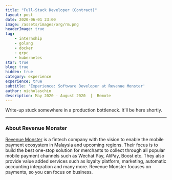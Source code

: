 ```yaml
---
title: "Full-Stack Developer (Contract)" 
layout: post 
date: 2020-06-01 23:00
image: /assets/images/org/rm.png
headerImage: true
tag: 
    - internship 
    - golang
    - docker
    - grpc
    - kubernetes
star: true
blog: true
hidden: true
category: experience 
experience: true
subtitle: 'Experience: Software Developer at Revenue Monster'
author: nicholaschin
description: May 2020 - August 2020  |  Remote
--- 
```


Write-up stuck somewhere in a production bottleneck. It'll be here shortly. 

<hr/>

### About Revenue Monster 
<a href="https://revenuemonster.my/">Revenue Monster</a> is a fintech company with the vision to enable the mobile payment ecosystem in Malaysia and upcoming regions. Their focus is to build the best one-stop solution for merchants to collect through all popular mobile payment channels such as Wechat Pay, AliPay, Boost etc. They also provide value added services such as loyalty platform, marketing, automatic accounting integration and many more. Revenue Monster focuses on payments, so you can focus on business.
